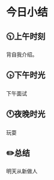 # 今日小结

## :clock1030:上午时刻

背自我介绍。


## :clock430:下午时光

下午面试

## :clock11:夜晚时光

玩耍


## :pencil2:总结

明天从新做人
